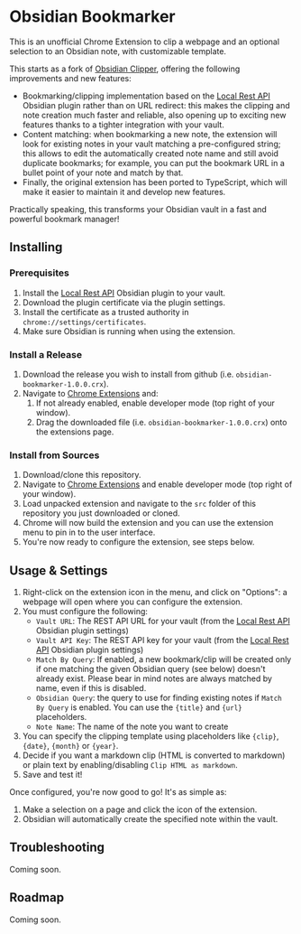 # Obsidian Bookmarker

This is an unofficial Chrome Extension to clip a webpage and an optional selection to an Obsidian note, with customizable template.

This starts as a fork of [Obsidian Clipper](https://jplattel.github.io/obsidian-clipper), offering the following improvements and new features:
- Bookmarking/clipping implementation based on the [Local Rest API](https://github.com/coddingtonbear/obsidian-local-rest-api) Obsidian plugin rather than on URL redirect: this makes the clipping and note creation much faster and reliable, also opening up to exciting new features thanks to a tighter integration with your vault.
- Content matching: when bookmarking a new note, the extension will look for existing notes in your vault matching a pre-configured string; this allows to edit
the automatically created note name and still avoid duplicate bookmarks; for example, you can put the bookmark URL in a bullet point of your note and match by that.
- Finally, the original extension has been ported to TypeScript, which will make it easier to maintain it and develop new features.

Practically speaking, this transforms your Obsidian vault in a fast and powerful bookmark manager!

## Installing

### Prerequisites

1. Install the [Local Rest API](https://github.com/coddingtonbear/obsidian-local-rest-api) Obsidian plugin to your vault.
2. Download the plugin certificate via the plugin settings.
3. Install the certificate as a trusted authority in `chrome://settings/certificates`.
4. Make sure Obsidian is running when using the extension.

### Install a Release

1.  Download the release you wish to install from github (i.e. `obsidian-bookmarker-1.0.0.crx`).
2.  Navigate to [Chrome Extensions](chrome://extensions) and:
    1. If not already enabled, enable developer mode (top right of your window).
    2. Drag the downloaded file (i.e. `obsidian-bookmarker-1.0.0.crx`) onto the extensions page.

### Install from Sources

1.  Download/clone this repository.
2.  Navigate to [Chrome Extensions](chrome://extensions) and enable developer mode (top right of your window).
3.  Load unpacked extension and navigate to the `src` folder of this repository you just downloaded or cloned.
4.  Chrome will now build the extension and you can use the extension menu to pin in to the user interface.
5.  You're now ready to configure the extension, see steps below.

## Usage & Settings

1.  Right-click on the extension icon in the menu, and click on "Options": a webpage will open where you can configure the extension.
2.  You must configure the following:
    -   `Vault URL`: The REST API URL for your vault (from the [Local Rest API](https://github.com/coddingtonbear/obsidian-local-rest-api) Obsidian plugin settings)
    -   `Vault API Key`: The REST API key for your vault (from the [Local Rest API](https://github.com/coddingtonbear/obsidian-local-rest-api) Obsidian plugin settings)
    -   `Match By Query`: If enabled, a new bookmark/clip will be created only if one matching the given Obsidian query (see below) doesn't already exist. Please bear in mind notes are always matched by name, even if this is disabled.
    -   `Obsidian Query`: the query to use for finding existing notes if `Match By Query` is enabled. You can use the `{title}` and `{url}` placeholders.
    -   `Note Name`: The name of the note you want to create
3.  You can specify the clipping template using placeholders like `{clip}`, `{date}`, `{month}` or `{year}`.
4.  Decide if you want a markdown clip (HTML is converted to markdown) or plain text by enabling/disabling `Clip HTML as markdown`.
5.  Save and test it!

Once configured, you're now good to go! It's as simple as:

1.  Make a selection on a page and click the icon of the extension.
2.  Obsidian will automatically create the specified note within the vault.

## Troubleshooting

Coming soon.

## Roadmap

Coming soon.